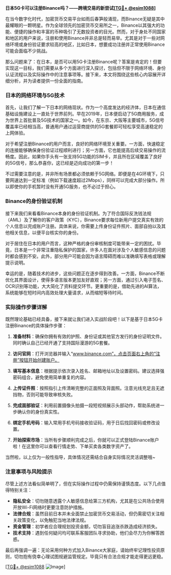 **日本5G卡可以注册Binance吗？——跨境交易的新尝试[[TG💪+ @esim1088](https://t.me/s/esim1088)]**

在当今数字化时代，加密货币交易平台如雨后春笋般涌现，而Binance无疑是其中最耀眼的一颗明星。作为全球领先的加密货币交易所之一，Binance以其强大的功能、便捷的操作和丰富的币种吸引了无数投资者的目光。然而，对于身处不同国家和地区的用户来说，注册和使用Binance并非总是轻而易举。尤其是对于一些对网络环境或身份验证要求较高的地区，比如日本，想要成功注册并正常使用Binance可能会面临不少挑战。

那么问题来了：在日本，是否可以用5G卡注册Binance呢？答案是肯定的！但要实现这一目标，我们需要从多个方面进行深入探讨，包括但不限于网络环境、身份认证流程以及实际操作中的注意事项等。接下来，本文将围绕这些核心内容展开详细分析，并为读者提供一份全面的指南。

### 日本的网络环境与5G技术

首先，让我们了解一下日本的网络现状。作为一个高度发达的经济体，日本在通信基础设施建设上一直处于世界前列。早在2019年，日本便启动了5G商用服务，成为世界上首批普及5G技术的国家之一。如今，在东京、大阪等主要城市，5G信号覆盖率已经相当高，普通用户通过运营商提供的5G套餐即可轻松享受高速稳定的上网体验。

对于希望注册Binance的用户而言，良好的网络环境至关重要。一方面，快速稳定的连接能够确保身份验证过程顺利进行；另一方面，它也能提高后续交易操作的流畅度。因此，如果你手头有一张支持5G功能的SIM卡，并且所在区域覆盖了良好的5G信号，那么恭喜你，这已经是迈向成功的第一步！

不过需要注意的是，并非所有场景都必须依赖于5G网络。即便是在4G环境下，只要网速达到一定标准（例如下载速度超过2Mbps），同样可以完成大部分操作。所以即使你的手机暂时没有开通5G服务，也不必过于担心。

### Binance的身份验证机制

接下来我们来看看Binance本身的身份验证机制。为了符合国际反洗钱法规（AML）及了解你的客户政策（KYC），Binance要求每位新用户提交真实有效的个人信息以完成账户注册。具体来说，你需要上传身份证件照片、面部自拍以及其他相关信息，以便平台核实你的身份。

对于居住在日本的用户而言，这种严格的身份审核制度可能带来一定的困扰。毕竟，日本是一个非常注重隐私保护的国家，许多人在面对涉及个人敏感信息的问题时都会感到不安。此外，部分用户可能会因为语言障碍而难以准确填写表格或理解提示说明。

幸运的是，随着技术的进步，这些问题正在逐步得到改善。一方面，Binance不断优化其界面设计，使得多语言版本更加友好直观；另一方面，通过引入电子签名、OCR识别等功能，大大简化了资料提交环节。更重要的是，借助先进的AI算法，系统能够在短时间内高效处理大量请求，从而缩短等待时间。

### 实际操作步骤详解

既然理论基础已经具备，接下来就让我们进入实战阶段吧！以下是基于日本5G卡注册Binance的具体操作步骤：

1. **准备材料**：确保你拥有有效的护照、身份证或其他官方发行的身份证明文件。同时确认自己已经开通了支持国际漫游的5G套餐。
   
2. **访问官网**：打开浏览器并输入“www.binance.com”，点击页面右上角的“注册”按钮开始创建账户。
   
3. **填写基本信息**：根据提示依次录入姓名、邮箱地址以及设置密码。建议选择强密码组合，避免使用简单重复的内容。
   
4. **上传证件照**：按照指引上传清晰完整的正面照及背面照。注意光线充足且无遮挡物，否则可能导致审核失败。
   
5. **完成面部验证**：利用前置摄像头拍摄一段短视频展示头部动作，帮助系统进一步确认你的身份真实性。
   
6. **绑定手机号码**：输入常用手机号码接收验证码，用于日后找回密码或修改设置。
   
7. **开始探索市场**：当所有步骤顺利完成之后，你就可以正式登陆Binance账户啦！在这里你可以查看行情走势、下单买卖各类数字资产了。

当然啦，以上仅为一般性指导，具体情况还需结合自身实际情况灵活调整哦~

### 注意事项与风险提示

尽管上述方法看似简单明了，但在实际操作过程中仍需保持谨慎态度。以下几点值得特别关注：

- **隐私安全**：切勿随意透露个人敏感信息给第三方机构，尤其是在公共场合使用开放Wi-Fi网络时更要注意防护措施。
- **法律合规**：虽然目前日本并未全面禁止加密货币交易活动，但仍需密切关注相关政策变化，以免触犯当地法律法规。
- **资金管理**：初学者应合理规划投资金额，切勿盲目追涨杀跌造成经济损失。
- **技术支持**：遇到任何疑问均可联系客服团队寻求协助，他们会尽力为你解答困惑。

最后再强调一遍：无论采用何种方式加入Binance大家庭，请始终牢记理性投资原则，切勿抱有侥幸心理试图规避监管规定。毕竟只有合法合规才能走得更远更稳。

[[TG💪+ @esim1088](https://t.me/s/esim1088) ![Image](https://i.postimg.cc/4NQfJmqS/Snipaste-2025-05-13-00-14-12.png)]